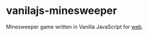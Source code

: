 # vanilajs-minesweeper

Minesweeper game written in Vanilla JavaScript for [web][gh-page].

[gh-page]: https://iftakharpy.github.io/vanilajs-minesweeper/

